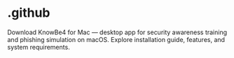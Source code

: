 # .github
Download KnowBe4 for Mac — desktop app for security awareness training and phishing simulation on macOS. Explore installation guide, features, and system requirements.
